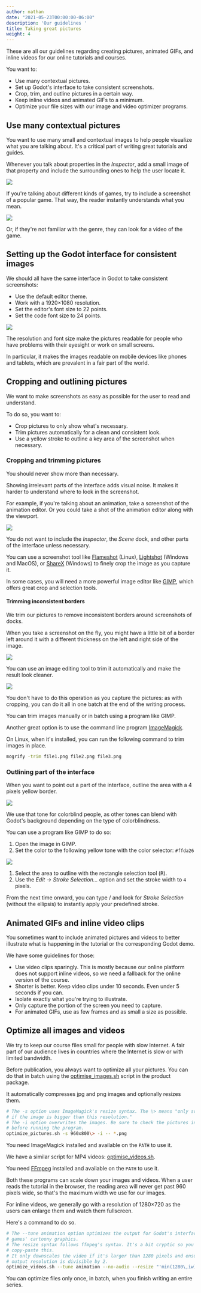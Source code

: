 ```yaml
---
author: nathan
date: "2021-05-23T00:00:00-06:00"
description: 'Our guidelines '
title: Taking great pictures
weight: 4
---
```


These are all our guidelines regarding creating pictures, animated GIFs, and inline videos for our online tutorials and courses.

You want to:

- Use many contextual pictures.
- Set up Godot's interface to take consistent screenshots.
- Crop, trim, and outline pictures in a certain way.
- Keep inline videos and animated GIFs to a minimum.
- Optimize your file sizes with our image and video optimizer programs.

## Use many contextual pictures

You want to use many small and contextual images to help people visualize what you are talking about. It's a critical part of writing great tutorials and guides.

Whenever you talk about properties in the _Inspector_, add a small image of that property and include the surrounding ones to help the user locate it.

![](02.copy-action-menu-params.png)

If you're talking about different kinds of games, try to include a screenshot of a popular game. That way, the reader instantly understands what you mean.

![](04.grandia-combat.jpg)

Or, if they're not familiar with the genre, they can look for a video of the game.

## Setting up the Godot interface for consistent images

We should all have the same interface in Godot to take consistent screenshots:

- Use the default editor theme.
- Work with a 1920×1080 resolution.
- Set the editor's font size to 22 points.
- Set the code font size to 24 points.

![](15.bear-scene-example.png)

The resolution and font size make the pictures readable for people who have problems with their eyesight or work on small screens.

In particular, it makes the images readable on mobile devices like phones and tablets, which are prevalent in a fair part of the world.

## Cropping and outlining pictures

We want to make screenshots as easy as possible for the user to read and understand.

To do so, you want to:

- Crop pictures to only show what's necessary.
- Trim pictures automatically for a clean and consistent look.
- Use a yellow stroke to outline a key area of the screenshot when necessary.

### Cropping and trimming pictures

You should never show more than necessary.

Showing irrelevant parts of the interface adds visual noise. It makes it harder to understand where to look in the screenshot.

For example, if you're talking about an animation, take a screenshot of the animation editor. Or you could take a shot of the animation editor along with the viewport.

![](15.animation-die.png)

You do not want to include the _Inspector_, the _Scene_ dock, and other parts of the interface unless necessary.

You can use a screenshot tool like [Flameshot](https://flameshot.org/) (Linux), [Lightshot](https://app.prntscr.com/en/index.html) (Windows and MacOS), or [ShareX](https://getsharex.com/) (Windows) to finely crop the image as you capture it.

In some cases, you will need a more powerful image editor like [GIMP](https://www.gimp.org/), which offers great crop and selection tools.

#### Trimming inconsistent borders

We trim our pictures to remove inconsistent borders around screenshots of docks.

When you take a screenshot on the fly, you might have a little bit of a border left around it with a different thickness on the left and right side of the image.

![](14.scene-structure.png)

You can use an image editing tool to trim it automatically and make the result look cleaner.

![](14.scene-structure-trimmed.png)

You don't have to do this operation as you capture the pictures: as with cropping, you can do it all in one batch at the end of the writing process.

You can trim images manually or in batch using a program like GIMP.

Another great option is to use the command line program [ImageMagick](https://imagemagick.org/index.php).

On Linux, when it's installed, you can run the following command to trim images in place.

```sh
mogrify -trim file1.png file2.png file3.png
```

### Outlining part of the interface

When you want to point out a part of the interface, outline the area with a 4 pixels yellow border.

![](13.capture-mode.png)

We use that tone for colorblind people, as other tones can blend with Godot's background depending on the type of colorblindness.

You can use a program like GIMP to do so:

1. Open the image in GIMP.
1. Set the color to the following yellow tone with the color selector: `#ffda26`

![](gimp-color-picker.png)

1. Select the area to outline with the rectangle selection tool (<kbd>R</kbd>).
1. Use the _Edit -> Stroke Selection..._ option and set the stroke width to `4` pixels.

From the next time onward, you can type <kbd></kbd>/ and look for _Stroke Selection_ (without the ellipsis) to instantly apply your predefined stroke.

## Animated GIFs and inline video clips

You sometimes want to include animated pictures and videos to better illustrate what is happening in the tutorial or the corresponding Godot demo.

We have some guidelines for those:

- Use video clips sparingly. This is mostly because our online platform does not support inline videos, so we need a fallback for the online version of the course.
- Shorter is better. Keep video clips under 10 seconds. Even under 5 seconds if you can.
- Isolate exactly what you're trying to illustrate.
- Only capture the portion of the screen you need to capture.
- For animated GIFs, use as few frames and as small a size as possible.

## Optimize all images and videos

We try to keep our course files small for people with slow Internet. A fair part of our audience lives in countries where the Internet is slow or with limited bandwidth.

Before publication, you always want to optimize all your pictures. You can do that in batch using the [optimise_images.sh](https://github.com/GDQuest/product-packager/blob/master/programs/optimize_pictures.sh) script in the product package.

It automatically compresses jpg and png images and optionally resizes them.

```sh
# The -s option uses ImageMagick's resize syntax. The \> means "only scale down
# if the image is bigger than this resolution."
# The -i option overwrites the images. Be sure to check the pictures in git
# before running the program.
optimize_pictures.sh -s 960x800\> -i -- *.png
```

You need ImageMagick installed and available on the `PATH` to use it.

We have a similar script for MP4 videos: [optimise_videos.sh](https://github.com/GDQuest/product-packager/blob/master/programs/optimize_videos.sh).

You need [FFmpeg](https://ffmpeg.org/) installed and available on the `PATH` to use it.

Both these programs can scale down your images and videos. When a user reads the tutorial in the browser, the reading area will never get past 960 pixels wide, so that's the maximum width we use for our images.

For inline videos, we generally go with a resolution of 1280×720 as the users can enlarge them and watch them fullscreen.

Here's a command to do so.

```sh
# The --tune animation option optimizes the output for Godot's interface and our
# games' cartoony graphics.
# The resize syntax follows ffmpeg's syntax. It's a bit cryptic so you can
# copy-paste this.
# It only downscales the video if it's larger than 1280 pixels and ensures the
# output resolution is divisible by 2.
optimize_videos.sh --tune animation --no-audio --resize "'min(1280\,iw)'":-2 -i **.mp4
```

You can optimize files only once, in batch, when you finish writing an entire series.
